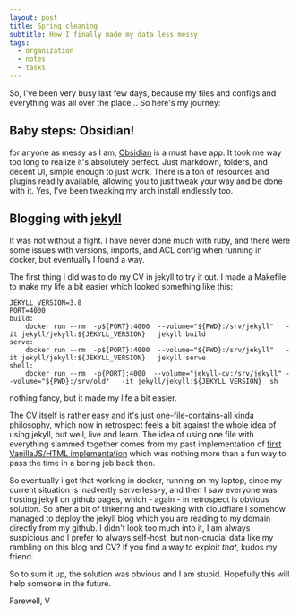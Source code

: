 ```yaml
---
layout: post
title: Spring cleaning
subtitle: How I finally made my data less messy
tags:
  - organization
  - notes
  - tasks
---
```

So, I've been very busy last few days, because my files and configs and everything was all over the place... So here's my journey:

## Baby steps: Obsidian!

for anyone as messy as I am, [Obsidian](https://obsidian.md/) is a must have app. It took me way too long to realize it's absolutely perfect. Just markdown, folders, and decent UI, simple enough to just work. There is a ton of resources and plugins readily available, allowing you to just tweak your way and be done with it. Yes, I've been tweaking my arch install endlessly too.

## Blogging with [jekyll](https://jekyllrb.com/)

It was not without a fight. I have never done much with ruby, and there were some issues with versions, imports, and ACL config when running in docker, but eventually I found a way.

The first thing I did was to do my CV in jekyll to try it out. I made a Makefile to make my life a bit easier which looked something like this:

```
JEKYLL_VERSION=3.8
PORT=4000
build:
	docker run --rm  -p${PORT}:4000  --volume="${PWD}:/srv/jekyll"   -it jekyll/jekyll:${JEKYLL_VERSION}   jekyll build
serve:
	docker run --rm  -p${PORT}:4000  --volume="${PWD}:/srv/jekyll"   -it jekyll/jekyll:${JEKYLL_VERSION}   jekyll serve
shell:
	docker run --rm  -p{PORT}:4000  --volume="jekyll-cv:/srv/jekyll" --volume="${PWD}:/srv/old"   -it jekyll/jekyll:${JEKYLL_VERSION}  sh

```

nothing fancy, but it made my life a bit easier.

The CV itself is rather easy and it's just one-file-contains-all kinda philosophy, which now in retrospect feels a bit against the whole idea of using jekyll, but well, live and learn. 
The idea of using one file with everything slammed together comes from my past implementation of [first VanillaJS/HTML implementation](https://github.com/vstkl/cv) which was nothing more than a fun way to pass the time in a boring job back then. 

So eventually i got that working in docker, running on my laptop, since my current situation is inadvertly serverless-y, and then I saw everyone was hosting jekyll on github pages, which - again - in retrospect is obvious solution. So after a bit of tinkering and tweaking with cloudflare I somehow managed to deploy the jekyll blog which you are reading to my domain directly from my github. I didn't look too much into it, I am always suspicious and I prefer to always self-host, but non-crucial data like my rambling on this blog and CV? If you find a way to exploit *that*, kudos my friend.

So to sum it up, the solution was obvious and I am stupid. Hopefully this will help someone in the future.

Farewell, V
